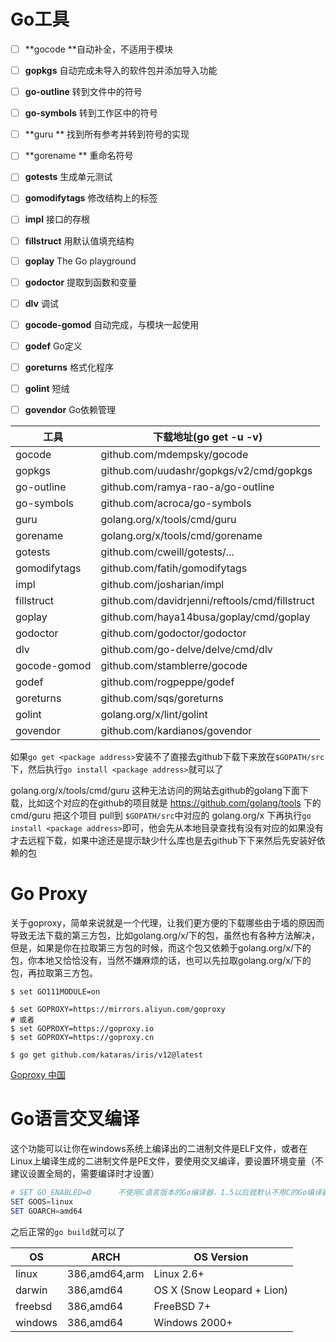 # Go工具

- [ ] **gocode **自动补全，不适用于模块
- [ ] **gopkgs** 自动完成未导入的软件包并添加导入功能
- [ ] **go-outline** 转到文件中的符号
- [ ] **go-symbols** 转到工作区中的符号
- [ ] **guru ** 找到所有参考并转到符号的实现
- [ ] **gorename ** 重命名符号
- [ ] **gotests** 生成单元测试
- [ ] **gomodifytags** 修改结构上的标签
- [ ] **impl** 接口的存根
- [ ] **fillstruct** 用默认值填充结构
- [ ] **goplay** The Go playground
- [ ] **godoctor** 提取到函数和变量
- [ ] **dlv** 调试
- [ ] **gocode-gomod** 自动完成，与模块一起使用
- [ ] **godef** Go定义
- [ ] **goreturns** 格式化程序
- [ ] **golint** 短绒
- [ ] **govendor** Go依赖管理



| 工具         | 下载地址(go get -u -v)                         |
| ------------ | ---------------------------------------------- |
| gocode       | github.com/mdempsky/gocode                     |
| gopkgs       | github.com/uudashr/gopkgs/v2/cmd/gopkgs        |
| go-outline   | github.com/ramya-rao-a/go-outline              |
| go-symbols   | github.com/acroca/go-symbols                   |
| guru         | golang.org/x/tools/cmd/guru                    |
| gorename     | golang.org/x/tools/cmd/gorename                |
| gotests      | github.com/cweill/gotests/...                  |
| gomodifytags | github.com/fatih/gomodifytags                  |
| impl         | github.com/josharian/impl                      |
| fillstruct   | github.com/davidrjenni/reftools/cmd/fillstruct |
| goplay       | github.com/haya14busa/goplay/cmd/goplay        |
| godoctor     | github.com/godoctor/godoctor                   |
| dlv          | github.com/go-delve/delve/cmd/dlv              |
| gocode-gomod | github.com/stamblerre/gocode                   |
| godef        | github.com/rogpeppe/godef                      |
| goreturns    | github.com/sqs/goreturns                       |
| golint       | golang.org/x/lint/golint                       |
|  govendor	   |   github.com/kardianos/govendor                |

如果`go get <package address>`安装不了直接去github下载下来放在`$GOPATH/src`下，然后执行`go install <package address>`就可以了

golang.org/x/tools/cmd/guru 这种无法访问的网站去github的golang下面下载，比如这个对应的在github的项目就是  https://github.com/golang/tools  下的cmd/guru 把这个项目 pull到 `$GOPATH/src`中对应的 golang.org/x 下再执行`go install <package address>`即可，他会先从本地目录查找有没有对应的如果没有才去远程下载，如果中途还是提示缺少什么库也是去github下下来然后先安装好依赖的包



# Go Proxy

关于goproxy，简单来说就是一个代理，让我们更方便的下载哪些由于墙的原因而导致无法下载的第三方包，比如golang.org/x/下的包，虽然也有各种方法解决，但是，如果是你在拉取第三方包的时候，而这个包又依赖于golang.org/x/下的包，你本地又恰恰没有，当然不嫌麻烦的话，也可以先拉取golang.org/x/下的包，再拉取第三方包。

```shell
$ set GO111MODULE=on

$ set GOPROXY=https://mirrors.aliyun.com/goproxy
# 或者
$ set GOPROXY=https://goproxy.io
$ set GOPROXY=https://goproxy.cn

$ go get github.com/kataras/iris/v12@latest
```

[Goproxy 中国]( https://goproxy.cn/ )



# Go语言交叉编译

这个功能可以让你在windows系统上编译出的二进制文件是ELF文件，或者在Linux上编译生成的二进制文件是PE文件，要使用交叉编译，要设置环境变量（不建议设置全局的，需要编译时才设置）

```powershell
# SET GO_ENABLED=0		不使用C语言版本的Go编译器，1.5以后就默认不用C的Go编译器了，除非代码使用的C的函数库
SET GOOS=linux
SET GOARCH=amd64
```

之后正常的`go build`就可以了

| OS      | ARCH          | OS Version                 |
| ------- | ------------- | -------------------------- |
| linux   | 386,amd64,arm | Linux 2.6+                 |
| darwin  | 386,amd64     | OS X (Snow Leopard + Lion) |
| freebsd | 386,amd64     | FreeBSD 7+                 |
| windows | 386,amd64     | Windows 2000+              |

